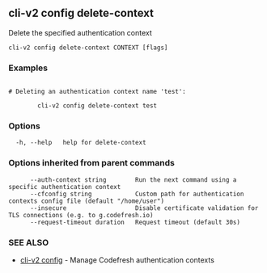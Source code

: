## cli-v2 config delete-context

Delete the specified authentication context

```
cli-v2 config delete-context CONTEXT [flags]
```

### Examples

```

# Deleting an authentication context name 'test':

        cli-v2 config delete-context test
```

### Options

```
  -h, --help   help for delete-context
```

### Options inherited from parent commands

```
      --auth-context string        Run the next command using a specific authentication context
      --cfconfig string            Custom path for authentication contexts config file (default "/home/user")
      --insecure                   Disable certificate validation for TLS connections (e.g. to g.codefresh.io)
      --request-timeout duration   Request timeout (default 30s)
```

### SEE ALSO

* [cli-v2 config](cli-v2_config.md)	 - Manage Codefresh authentication contexts

